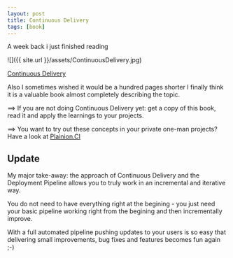 ```yaml
---
layout: post
title: Continuous Delivery
tags: [book]
---
```


A week back i just finished reading

![]({{ site.url }}/assets/ContinuousDelivery.jpg)

[Continuous Delivery](https://www.amazon.com/Continuous-Delivery-Deployment-Automation-Addison-Wesley/dp/0321601912/ref=sr_1_1?ie=UTF8&qid=1483707145&sr=8-1&keywords=continuous+delivery)

Also I sometimes wished it would be a hundred pages shorter I finally think it is a 
valuable book almost completely describing the topic.

==> If you are not doing Continuous Delivery yet: get a copy of this book, read it and apply the learnings 
    to your projects.

==> You want to try out these concepts in your private one-man projects? 
Have a look at [Plainion.CI](https://github.com/ronin4net/Plainion.CI/blob/master/README.md)


## Update

My major take-away: the approach of Continuous Delivery and the Deployment Pipeline allows you to truly work in an incremental and iterative way.

You do not need to have everything right at the begining - you just need your basic pipeline working right from the begining and then incrementally improve.

With a full automated pipeline pushing updates to your users is so easy that delivering small improvements, bug fixes and features becomes fun again ;-)


